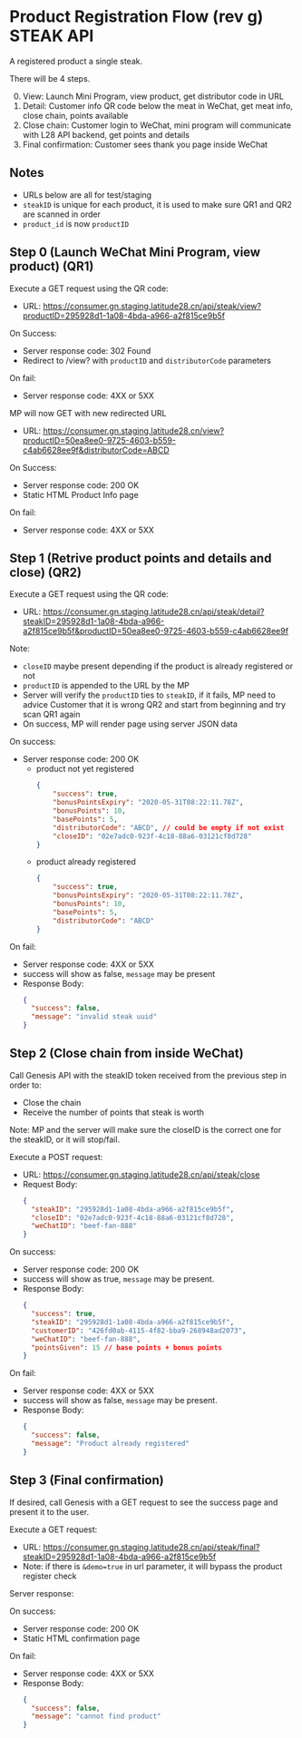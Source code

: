 # Product Registration Flow (rev g) STEAK API

A registered product a single steak.

There will be 4 steps.

0. View: Launch Mini Program, view product, get distributor code in URL
1. Detail: Customer info QR code below the meat in WeChat, get meat info, close chain, points available
2. Close chain: Customer login to WeChat, mini program will communicate with L28 API backend, get points and details
3. Final confirmation: Customer sees thank you page inside WeChat

## Notes

- URLs below are all for test/staging
- `steakID` is unique for each product, it is used to make sure QR1 and QR2 are scanned in order
- `product_id` is now `productID`

## Step 0 (Launch WeChat Mini Program, view product) (QR1)

Execute a GET request using the QR code:

- URL: https://consumer.gn.staging.latitude28.cn/api/steak/view?productID=295928d1-1a08-4bda-a966-a2f815ce9b5f

On Success:

- Server response code: 302 Found
- Redirect to /view? with `productID` and `distributorCode` parameters

On fail:

- Server response code: 4XX or 5XX

MP will now GET with new redirected URL

- URL: https://consumer.gn.staging.latitude28.cn/view?productID=50ea8ee0-9725-4603-b559-c4ab6628ee9f&distributorCode=ABCD

On Success:

- Server response code: 200 OK
- Static HTML Product Info page

On fail:

- Server response code: 4XX or 5XX

## Step 1 (Retrive product points and details and close) (QR2)

Execute a GET request using the QR code:

- URL: https://consumer.gn.staging.latitude28.cn/api/steak/detail?steakID=295928d1-1a08-4bda-a966-a2f815ce9b5f&productID=50ea8ee0-9725-4603-b559-c4ab6628ee9f

Note:

- `closeID` maybe present depending if the product is already registered or not
- `productID` is appended to the URL by the MP
- Server will verify the `productID` ties to `steakID`, if it fails, MP need to advice Customer that it is wrong QR2 and start from beginning and try scan QR1 again
- On success, MP will render page using server JSON data

On success:

- Server response code: 200 OK
  - product not yet registered
    ```json
    {
    	"success": true,
    	"bonusPointsExpiry": "2020-05-31T08:22:11.78Z",
    	"bonusPoints": 10,
    	"basePoints": 5,
    	"distributorCode": "ABCD", // could be empty if not exist
    	"closeID": "02e7adc0-923f-4c18-88a6-03121cf8d728"
    }
    ```
  - product already registered
    ```json
    {
    	"success": true,
    	"bonusPointsExpiry": "2020-05-31T08:22:11.78Z",
    	"bonusPoints": 10,
    	"basePoints": 5,
    	"distributorCode": "ABCD"
    }
    ```

On fail:

- Server response code: 4XX or 5XX
- success will show as false, `message` may be present
- Response Body:
  ```json
  {
  	"success": false,
  	"message": "invalid steak uuid"
  }
  ```

## Step 2 (Close chain from inside WeChat)

Call Genesis API with the steakID token received from the previous step in order to:

- Close the chain
- Receive the number of points that steak is worth

Note: MP and the server will make sure the closeID is the correct one for the steakID, or it will stop/fail.

Execute a POST request:

- URL: https://consumer.gn.staging.latitude28.cn/api/steak/close
- Request Body:
  ```json
  {
  	"steakID": "295928d1-1a08-4bda-a966-a2f815ce9b5f",
  	"closeID": "02e7adc0-923f-4c18-88a6-03121cf8d728",
  	"weChatID": "beef-fan-888"
  }
  ```

On success:

- Server response code: 200 OK
- success will show as true, `message` may be present.
- Response Body:
  ```json
  {
  	"success": true,
  	"steakID": "295928d1-1a08-4bda-a966-a2f815ce9b5f",
  	"customerID": "426fd0ab-4115-4f82-bba9-268948ad2073",
  	"weChatID": "beef-fan-888",
  	"pointsGiven": 15 // base points + bonus points
  }
  ```

On fail:

- Server response code: 4XX or 5XX
- success will show as false, `message` may be present.
- Response Body:
  ```json
  {
  	"success": false,
  	"message": "Product already registered"
  }
  ```

## Step 3 (Final confirmation)

If desired, call Genesis with a GET request to see the success page and present it to the user.

Execute a GET request:

- URL: https://consumer.gn.staging.latitude28.cn/api/steak/final?steakID=295928d1-1a08-4bda-a966-a2f815ce9b5f
- Note: if there is `&demo=true` in url parameter, it will bypass the product register check

Server response:

On success:

- Server response code: 200 OK
- Static HTML confirmation page

On fail:

- Server response code: 4XX or 5XX
- Response Body:
  ```json
  {
  	"success": false,
  	"message": "cannot find product"
  }
  ```

